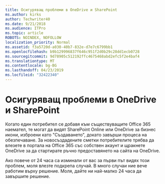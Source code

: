 ```yaml
---
title: Осигуряващ проблеми в OneDrive и SharePoint
ms.author: kirks
author: Techwriter40
ms.date: 9/21/2018
ms.audience: ITPro
ms.topic: article
ROBOTS: NOINDEX, NOFOLLOW
localization_priority: Normal
ms.assetid: f3a5720d-a030-40b7-832e-d7e7c6799bb1
ms.openlocfilehash: b9b129996837f646c951f2d0b29c28dd1ecb0728
ms.sourcegitcommit: 9d78905c512192ffc4675468abd2efc5f2e4baf4
ms.translationtype: MT
ms.contentlocale: bg-BG
ms.lasthandoff: 04/23/2019
ms.locfileid: "32422340"
---
```

# <a name="provisioning-issues-in-onedrive-and-sharepoint"></a>Осигуряващ проблеми в OneDrive и SharePoint

Когато един потребител се добавя към съществуващите Office 365 наемател, те могат да видят SharePoint Online или OneDrive за бизнес икони, изброени като "Създаването", докато завърши процеса на обезпечаване. За новосъздадените сметки потребителите трябва да влезете в портала на Office 365 със собствен акаунт и щракнете OneDrive за да стартирате ръчно предоставянето на сайта на OneDrive.
  
Ако повече от 24 часа са изминали от вас за първи път видях този проблем, моля влезте подкрепа случай. В много случаи ние вече работим върху решение. Моля, дайте ни най-малко 24 часа да завършите решение.
  

